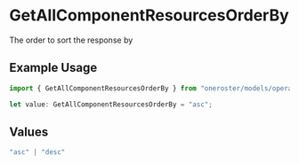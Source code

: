 # GetAllComponentResourcesOrderBy

The order to sort the response by

## Example Usage

```typescript
import { GetAllComponentResourcesOrderBy } from "oneroster/models/operations";

let value: GetAllComponentResourcesOrderBy = "asc";
```

## Values

```typescript
"asc" | "desc"
```
